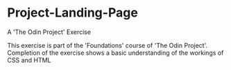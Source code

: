 # Project-Landing-Page
A 'The Odin Project'  Exercise

This exercise is part of the 'Foundations'  course of 'The Odin Project'.
Completion of the exercise shows a basic understanding of the workings
of CSS and HTML
